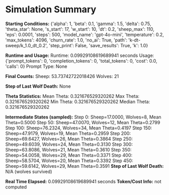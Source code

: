 # Simulation Summary

**Starting Conditions:**
{'alpha': 1, 'beta': 0.1, 'gamma': 1.5, 'delta': 0.75, 'theta_star': None, 's_start': 17, 'w_start': 10, 'dt': 0.2, 'sheep_max': 110, 'eps': 0.0001, 'steps': 500, 'model_name': 'gpt-4o-mini', 'temperature': 0.2, 'max_tokens': 4096, 'churn_rate': 1.0, 'no_ai': True, 'path': 'k-dt-sweep/k_1.0_dt_0.2', 'step_print': False, 'save_results': True, 'k': 1.0}

**Runtime and Usage:**
Runtime: 0.09929108619689941 seconds
Usage: {'prompt_tokens': 0, 'completion_tokens': 0, 'total_tokens': 0, 'cost': 0.0, 'calls': 0}
Prompt Type: None

**Final Counts:**
Sheep: 53.73742722018426
Wolves: 21

**Step of Last Wolf Death:**
None

**Theta Statistics:**
Mean Theta: 0.321676529320262
Max Theta: 0.321676529320262
Min Theta: 0.321676529320262
Median Theta: 0.321676529320262

**Intermediate States (sampled):**
Step 0: Sheep=17.0000, Wolves=8, Mean Theta=0.5000
Step 50: Sheep=47.0070, Wolves=12, Mean Theta=0.2799
Step 100: Sheep=76.2324, Wolves=34, Mean Theta=0.4197
Step 150: Sheep=47.9179, Wolves=19, Mean Theta=0.2959
Step 200: Sheep=69.6427, Wolves=26, Mean Theta=0.3864
Step 250: Sheep=49.6039, Wolves=24, Mean Theta=0.3130
Step 300: Sheep=63.8086, Wolves=21, Mean Theta=0.3610
Step 350: Sheep=54.0058, Wolves=29, Mean Theta=0.3371
Step 400: Sheep=58.5704, Wolves=20, Mean Theta=0.3392
Step 450: Sheep=59.6142, Wolves=29, Mean Theta=0.3591
**Step of Last Wolf Death:** N/A (wolves survived)

**Real Time Elapsed:** 0.09929108619689941 seconds
**Token/Cost Info:** not computed
